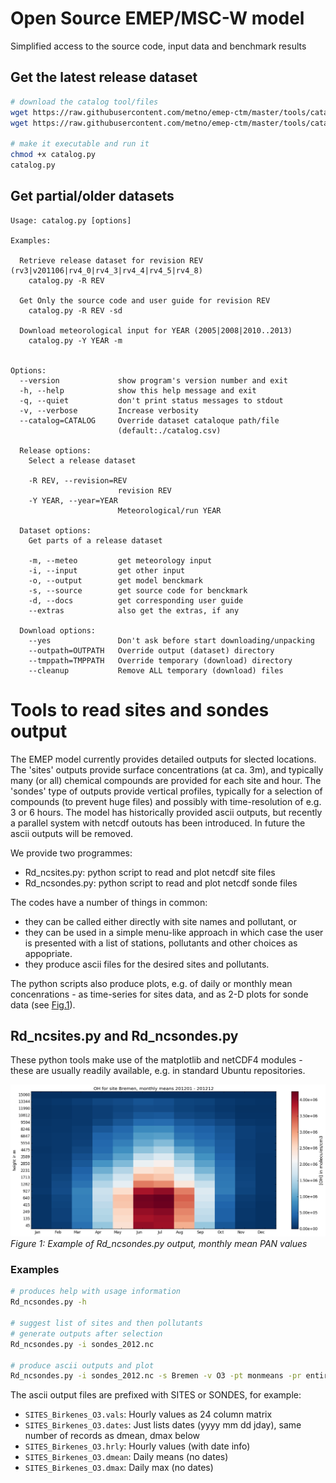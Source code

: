 # Open Source EMEP/MSC-W model
Simplified access to the source code, input data and benchmark results

## Get the latest release dataset
```bash
# download the catalog tool/files
wget https://raw.githubusercontent.com/metno/emep-ctm/master/tools/catalog.py
wget https://raw.githubusercontent.com/metno/emep-ctm/master/tools/catalog.csv

# make it executable and run it
chmod +x catalog.py
catalog.py
```

## Get partial/older datasets
```
Usage: catalog.py [options]

Examples:

  Retrieve release dataset for revision REV (rv3|v201106|rv4_0|rv4_3|rv4_4|rv4_5|rv4_8)
    catalog.py -R REV          

  Get Only the source code and user guide for revision REV
    catalog.py -R REV -sd

  Download meteorological input for YEAR (2005|2008|2010..2013)
    catalog.py -Y YEAR -m


Options:
  --version             show program's version number and exit
  -h, --help            show this help message and exit
  -q, --quiet           don't print status messages to stdout
  -v, --verbose         Increase verbosity
  --catalog=CATALOG     Override dataset cataloque path/file
                        (default:./catalog.csv)

  Release options:
    Select a release dataset

    -R REV, --revision=REV
                        revision REV
    -Y YEAR, --year=YEAR
                        Meteorological/run YEAR

  Dataset options:
    Get parts of a release dataset

    -m, --meteo         get meteorology input
    -i, --input         get other input
    -o, --output        get model benckmark
    -s, --source        get source code for benckmark
    -d, --docs          get corresponding user guide
    --extras            also get the extras, if any

  Download options:
    --yes               Don't ask before start downloading/unpacking
    --outpath=OUTPATH   Override output (dataset) directory
    --tmppath=TMPPATH   Override temporary (download) directory
    --cleanup           Remove ALL temporary (download) files
```

# Tools to read sites and sondes output

The EMEP model currently provides detailed outputs for slected locations.
The 'sites' outputs provide surface concentrations (at ca. 3m),
and typically many (or all) chemical compounds are provided for each site and hour.
The 'sondes' type of outputs provide vertical profiles,
typically for a selection of compounds (to prevent huge files)
and possibly with time-resolution of e.g. 3 or 6 hours.
The model has historically provided ascii outputs,
but recently a parallel system with netcdf outouts has been introduced.
In future the ascii outputs will be removed.

We provide two programmes:

* Rd_ncsites.py:  python script to read and plot netcdf site files
* Rd_ncsondes.py: python script to read and plot netcdf sonde files

The codes have a number of things in common:

* they can be called either directly with site names and  pollutant, or
* they can be used in a simple menu-like approach in which case the user is
  presented with a list of stations, pollutants and other choices as appopriate.
* they produce ascii files for the desired sites and pollutants. 

The python scripts also produce plots, e.g. of daily or monthly mean
concenrations - as time-series for sites data, and as 2-D plots for
sonde data (see [Fig.1](#fig1)).  

## Rd_ncsites.py and Rd_ncsondes.py

These python tools make use of the matplotlib and netCDF4 modules - these are
usually readily available, e.g. in standard Ubuntu repositories.

<a name="fig1"></a>
![](monmeans.png)
*Figure 1: Example of Rd_ncsondes.py output, monthly mean PAN values*

### Examples

```bash
# produces help with usage information
Rd_ncsondes.py -h

# suggest list of sites and then pollutants
# generate outputs after selection
Rd_ncsondes.py -i sondes_2012.nc

# produce ascii outputs and plot    
Rd_ncsondes.py -i sondes_2012.nc -s Bremen -v O3 -pt monmeans -pr entire
```

The ascii output files are prefixed with SITES or SONDES, for example:

* `SITES_Birkenes_O3.vals`:
  Hourly values as 24 column matrix
* `SITES_Birkenes_O3.dates`:
  Just lists dates (yyyy mm dd jday), same number of records as dmean, dmax below
* `SITES_Birkenes_O3.hrly`:
  Hourly values (with date info)
* `SITES_Birkenes_O3.dmean`:
  Daily means  (no dates)
* `SITES_Birkenes_O3.dmax`:
  Daily max  (no dates)
